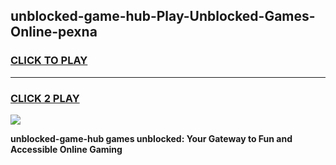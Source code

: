 
## unblocked-game-hub-Play-Unblocked-Games-Online-pexna
<h3>
<a href="https://premium76.site?title=unblocked-game-hub&ref=25A">CLICK TO PLAY</a></h3>
<hr>

<h3>
<a href="https://premium76.site?title=unblocked-game-hub&ref=25A">CLICK 2 PLAY</a>
  
</h3>

<a href="https://premium76.site?title=unblocked-game-hub&ref=25A"><img src="https://clearcache.store/games.png"></a>


**unblocked-game-hub games unblocked: Your Gateway to Fun and Accessible Online Gaming**
